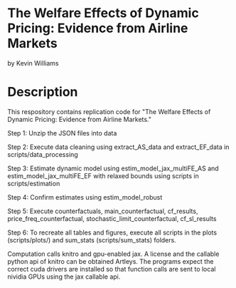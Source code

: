 # The Welfare Effects of Dynamic Pricing: Evidence from Airline Markets
by Kevin Williams

# Description
This respository contains replication code for "The Welfare Effects of Dynamic Pricing: Evidence from Airline Markets."

Step 1: Unzip the JSON files into data

Step 2: Execute data cleaning using extract_AS_data and extract_EF_data in scripts/data_processing 

Step 3: Estimate dynamic model using estim_model_jax_multiFE_AS and estim_model_jax_multiFE_EF with relaxed bounds using scripts in scripts/estimation 

Step 4: Confirm estimates using estim_model_robust

Step 5: Execute counterfactuals, main_counterfactual, cf_results, price_freq_counterfactual, stochastic_limit_counterfactual, cf_sl_results

Step 6: To recreate all tables and figures, execute all scripts in the plots (scripts/plots/) and sum_stats (scripts/sum_stats) folders.

Computation calls knitro and gpu-enabled jax. A license and the callable python api of knitro can be obtained Artleys. The programs expect the correct cuda drivers are installed so that function calls are sent to local nividia GPUs using the jax callable api.
